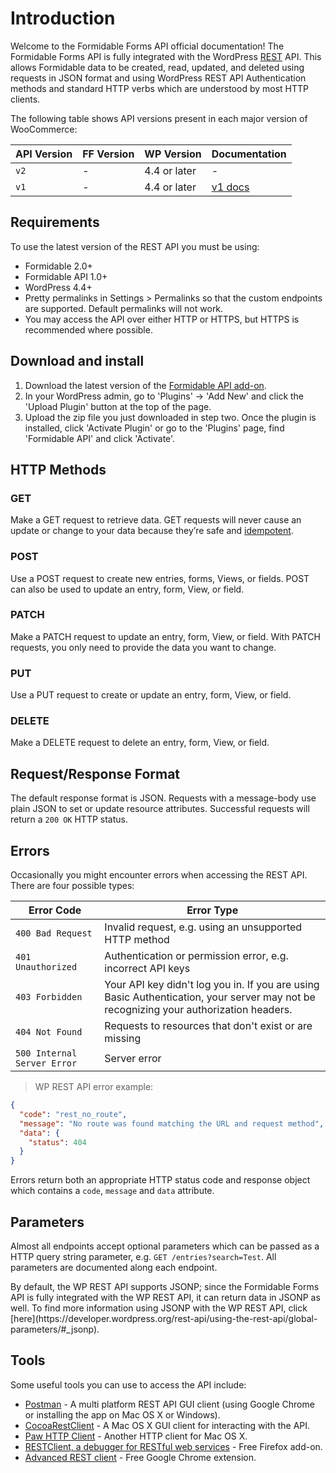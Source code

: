 # Introduction #

Welcome to the Formidable Forms API official documentation! The Formidable Forms API is fully integrated with the WordPress [REST](http://en.wikipedia.org/wiki/Representational_State_Transfer) API. This allows Formidable data to be created, read, updated, and deleted using requests in JSON format and using WordPress REST API Authentication methods and standard HTTP verbs which are understood by most HTTP clients.

The following table shows API versions present in each major version of WooCommerce:

| API Version |   FF Version   |  WP Version  |       Documentation       |
|-------------|----------------|--------------|---------------------------|
| `v2`        |        -       | 4.4 or later | -                         |
| `v1`        |        -       | 4.4 or later | [v1 docs](v1.html) |

## Requirements ##
To use the latest version of the REST API you must be using:

* Formidable 2.0+
* Formidable API 1.0+
* WordPress 4.4+
* Pretty permalinks in Settings > Permalinks so that the custom endpoints are supported. Default permalinks will not work.
* You may access the API over either HTTP or HTTPS, but HTTPS is recommended where possible.

## Download and install ##
1. Download the latest version of the [Formidable API add-on](https://formidableforms.com/downloads/formidable-api/).
2. In your WordPress admin, go to 'Plugins' → 'Add New' and click the 'Upload Plugin' button at the top of the page.
3. Upload the zip file you just downloaded in step two. Once the plugin is installed, click 'Activate Plugin' or go to the 'Plugins' page, find 'Formidable API' and click 'Activate'.

## HTTP Methods ##

### GET ###
Make a GET request to retrieve data. GET requests will never cause an update or change to your data because they’re safe and [idempotent](https://developer.mozilla.org/en-US/docs/Glossary/idempotent).

### POST ###
Use a POST request to create new entries, forms, Views, or fields. POST can also be used to update an entry, form, View, or field.

### PATCH ###
Make a PATCH request to update an entry, form, View, or field. With PATCH requests, you only need to provide the data you want to change.

### PUT ###
Use a PUT request to create or update an entry, form, View, or field.

### DELETE ###
Make a DELETE request to delete an entry, form, View, or field.

## Request/Response Format ##

The default response format is JSON. Requests with a message-body use plain JSON to set or update resource attributes. Successful requests will return a `200 OK` HTTP status.

## Errors ##

Occasionally you might encounter errors when accessing the REST API. There are four possible types:

| Error Code | Error Type |
|------------|------------|
| `400 Bad Request` | Invalid request, e.g. using an unsupported HTTP method | 
| `401 Unauthorized` | Authentication or permission error, e.g. incorrect API keys |
| `403 Forbidden` | Your API key didn't log you in. If you are using Basic Authentication, your server may not be recognizing your authorization headers. |
| `404 Not Found` | Requests to resources that don't exist or are missing |
| `500 Internal Server Error` | Server error |

> WP REST API error example:

```json
{
  "code": "rest_no_route",
  "message": "No route was found matching the URL and request method",
  "data": {
    "status": 404
  }
}
```

Errors return both an appropriate HTTP status code and response object which contains a `code`, `message` and `data` attribute.

## Parameters ##

Almost all endpoints accept optional parameters which can be passed as a HTTP query string parameter, e.g. `GET /entries?search=Test`. All parameters are documented along each endpoint.

<aside class="notice">
By default, the WP REST API supports JSONP; since the Formidable Forms API is fully integrated with the WP REST API, it can return data in JSONP as well. To find more information using JSONP with the WP REST API, click [here](https://developer.wordpress.org/rest-api/using-the-rest-api/global-parameters/#_jsonp).
</aside>

## Tools ##

Some useful tools you can use to access the API include:

- [Postman](https://www.getpostman.com/) - A multi platform REST API GUI client (using Google Chrome or installing the app on Mac OS X or Windows).
- [CocoaRestClient](http://mmattozzi.github.io/cocoa-rest-client/) - A Mac OS X GUI client for interacting with the API.
- [Paw HTTP Client](https://itunes.apple.com/us/app/paw-http-client/id584653203?mt=12) - Another HTTP client for Mac OS X.
- [RESTClient, a debugger for RESTful web services](https://addons.mozilla.org/en-US/firefox/addon/restclient/) - Free Firefox add-on.
- [Advanced REST client](https://chrome.google.com/webstore/detail/advanced-rest-client/hgmloofddffdnphfgcellkdfbfbjeloo) - Free Google Chrome extension.
